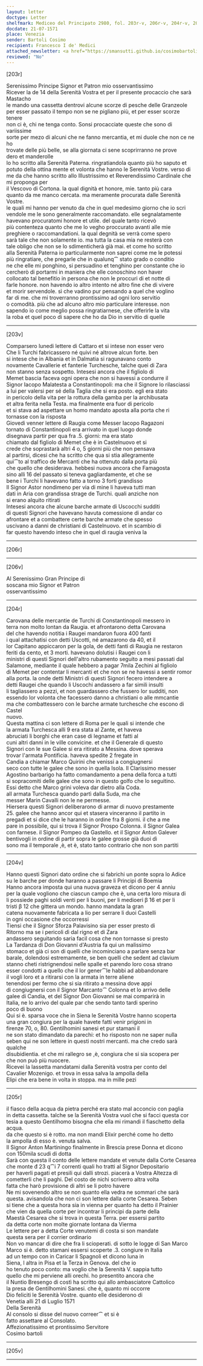 ```yaml
---
layout: letter
doctype: Letter
shelfmark: Mediceo del Principato 2980, fol. 203r-v, 206r-v, 204r-v, 205r-v
docdate: 21-07-1571
place: Venezia
sender: Bartoli Cosimo
recipient: Francesco I de' Medici
attached_newsletter: <a href="https://smansutti.github.io/cosimobartoli/texts/3081_031/">3081_031</a>
reviewed: "No"
---
```


[203r]  
  
  
Serenissimo Principe Signor et Patron mio osservantissimo  
Ricever la de 14 della Serenità Vostra et per il presente procaccio che sarà Mastacho  
le mando una cassetta dentrovi alcune scorze di pesche delle Granzeole  
per esser passato il tempo non se ne pigliano più, et per esser scorze tenere  
non ci è, chi ne tenga conto. Sonsi procacciate queste che sono di variissime  
sorte per mezo di alcuni che ne fanno mercantia, et mi duole che non ce ne ho  
trovate delle più belle, se alla giornata ci sene scoprirranno ne prove  
dero et manderolle  
Io ho scritto alla Serenità Paterna. ringratiandola quanto più ho saputo et  
potuto della ottina mente et volonta che hanno le Serenità Vostre. verso di  
me da che hanno scritto allo Illustrissimo et Reverendissimo Cardinale che mi proponga per  
il Vescovo di Cortona. la qual dignità et honore, mie. tanto più cara  
quanto da me manco cercata. ma meramente procurata dalle Serenità Vostre.  
le quali mi hanno per venuto da che in quel medesimo giorno che io scri  
vendole me le sono generalmente raccomandato. elle segnalatamente  
havevano procuratomi honore et utile. del quale tanto ricevò  
più contenteza quanto che me lo vegho proccurato avanti alle mie  
preghiere o raccomandationi. la qual degnità se verrà come spero  
sarà tale che non solamente io. ma tutta la casa mia ne resterà con  
tale obligo che non se lo sdimenticherà già mai. et come ho scritto  
alla Serenità Paterna io particularmente non saprei come me le potessi  
più ringratiare, che pregarle che in qualunq⁀ stato grado o conditio  
ne che elle mi ponghino, si persuadino et tenghino per constante che io  
cercherò di portarmi in maniera che elle conoschino non haver  
collocato tal benefitio in persona che non le proccuri di et notte di  
farle honore. non havendo io altro intento né altro fine che di vivere  
et morir servendole. sì che vadino pur pensando a quel che voglino  
far di me. che mi troverranno prontissimo ad ogni loro servitio  
o comodità. più che ad alcuno altro mio particulare interesse. non  
sapendo io come meglio possa ringratiarnese, che offerirle la vita  
la roba et quel poco di sapere che ho da Dio in servitio di quelle  
  
---  

[203v]  
  
  
Comparsero lunedi lettere di Cattaro et si intese non esser vero  
Che li Turchi fabricassero né quivi né altrove alcun forte. ben  
si intese che in Albania et in Dalmatia si ragunavano conto  
novamente Cavallerie et fanterie Turchesche, talche quei di Zara  
non stanno senza sospetto. Intesesi ancora che il figliolo di  
Memet bascia faceva ogni opera che non si havessi a condurre il  
Signor Iacopo Malatesta a Constantinopoli: ma che il Signore lo rilasciassi  
a lui per valersi per sé della Taglia che si era posto. egli era stato  
in pericolo della vita per la rottura della gamba per la archibusata  
et altra ferita nella Testa. ma finalmente era fuor di pericolo  
et si stava ad aspettare un homo mandato aposta alla porta che ri  
tornasse con la risposta  
Giovedi venner lettere di Raugia come Messer Iacopo Ragazoni  
tornato di Constantinopoli era arrivato in quel luogo donde  
disegnava partir per qua fra .5. giorni: ma era stato  
chiamato dal figliolo di Memet che è in Castelnuovo et si  
crede che soprastarà altri 4 o, 5 giorni più che non pensava  
al partirsi, dicesi che ha scritto che qua si stia allegramente  
qui⁀to al traffico de Mercanti che ha ottenuto dalla porta più  
che quello che desiderava. hebbesi nuova ancora che Famagosta  
sino alli 16 del passato si teneva gagliardamente, et che se  
bene i Turchi li havevano fatto a torno 3 forti grandisso  
Il Signor Astor nondimeno per via di mine li haveva tutti man  
dati in Aria con grandissa strage de Turchi. quali anziche non  
si erano alquito ritirati  
Intesesi ancora che alcune barche armate di Uscocchi sudditi  
di questi Signori che havevano havuta comessione di andar co  
afrontare et a combattere certe barche armate che spesso  
uscivano a danni de christiani di Castelnuovo. et in scambio di  
far questo havendo inteso che in quel di raugia veniva la  
  
---  

[206r]  
  
  
  
---  

[206v]  
  
  
Al Serenissimo Gran Principe di  
soscana mio Signor et Patron  
osservantissimo  
  
---  

[204r]  
  
  
Carovana delle mercantie de Turchi di Constantinopoli messero in  
terra non molto lontan da Raugia. et afrontarono detta Carovana  
del che havendo notitia i Raugei mandaron fuora 400 fanti  
i qual attachatisi con detti Uscotti, né amazarono da 40, et il  
lor Capitano appiccaron per la gola, de detti fanti di Raugia ne restaron  
feriti da cento, et 3 morti. havevano dolutisi i Raugei con li  
ministri di questi Signori dell'altro rubamento seguito a mesi passati dal  
Salamone, mediante il quale hebbero a pagar 7mila Zechini al figliolo  
di Memet per contentar li mercanti et che non se ne havessi a sentir romor  
alla porta. la onde detti Ministri di questi Signori fecero intendere a  
detti Raugei che quando li Uscochi andassero a far simili insulti  
li tagliassero a pezzi, et non guardassero che fussero lor sudditi, non  
essendo lor volonta che facessero danno a christiani o alle mmcantie  
ma che combattessero con le barche armate turchesche che escono di Castel  
nuovo.  
Questa mattina ci son lettere di Roma per le quali si intende che  
la armata Turchesca alli 9 era stata al Zante, et haveva  
abruciati li borghi che eran case di legname et fatti al  
cuni altri danni in le ville convicine. et che il Generale di questo  
Signori con le sue Galee si era ritirato a Messina. dove sperava  
trovar l'armata Pontificia. haveva spedite 2 fregate in  
Candia a chiamar Marco Quirini che venissi a congiugnersi  
seco con tutte le galee che sono in quella Isola. Il Clarissimo messer  
Agostino barbarigo ha fatto comandamento a pena della forca a tutti  
si sopracomiti delle galee che sono in questo golfo che lo seguitino.  
Essi detto che Marco grini voleva dar dietro alla Coda.  
all armata Turchesca quando partì dalla Suda, ma che  
messer Marin Cavalli non le ne permesse.  
Hiersera questi Signori deliberarono di armar di nuovo prestamente  
25. galee che hanno ancor qui et stasera vinceranno il partito in  
pregadi et si dice che le haranno in ordine fra 8 giorni. il che a me  
pare in possibile, qui si trova il Signor Prospo Colonna. il Signor Galea  
con farnese. il Signor Pompeo da Gastello. et il Signor Anton Galever  
bentivogli in ordine di partir sopra le galee grosse già duoi dì  
sono ma il temporale ,è, et è, stato tanto contrario che non son partiti  
  
---  

[204v]  
  
  
Hanno questi Signori dato ordine che si fabrichi un ponte sopra lo Adice  
su le barche per donde haranno a passare li Principi di Boemia  
Hanno ancora imposta qui una nuova graveza et dicono per 4 anniu  
per la quale vogliono che ciascun campo che è, una certa loro misura di  
li possiede paghi soldi venti per li buoni, per li medioeri β 16 et per li  
tristi β 12 che gittera un mondo. hanno mandata la gran  
catena nuovamente fabricata a lio per serrare li duoi Castelli  
in ogni occasione che occorressi  
Tiensi che il Signor Sforza Palavisino sia per esser presto di  
Ritorno ma se i pericoli dì dal rigno et di Zara  
andassero seguitando saria facil cosa che non tornasse si presto  
La Tardanza di Don Giovanni d'Austria fa qui un malissimo  
stomaco et già ci son di quelli che incominciano a parlare senza bar  
barale, dolendosi estremamente, se ben quelli che sedent ad clavium  
stanno cheti ristrignendosi nelle spalle et parendo loro cosa strano  
esser condotti a quello che il lor gener⁀le habbi ad abbandonare  
il vogli loro et a ritirarsi con la armata in terre aliene  
tenendosi per fermo che si sia ritirato a messina dove appi  
di congiugnersi con il Signor Marcanto⁀ Colonna et lo arrivo delle  
galee di Candia, et del Signor Don Giovanni se mai comparirà in  
Italia, ne lo arrivo del quale par che sendo tanto tardi sperino  
poco di buono  
Qui si è. sparsa voce che in Siena le Serenità Vostre hanno scoperta  
una gran congiura per la quale havete fatti venir prigioni in  
firenze 70, o, 80. Gentilhomini sanesi et pur stamani il  
ne son stato dimandato da parechi: et ho risposto non ne saper nulla  
seben qui ne son lettere in questi nostri mercanti. ma che credo sarà qualche  
disubidientia. et che mi rallegro se ,è, congiura che si sia scopera per  
che non può più nuocere.  
Ricevei la lassetta mandatami dalla Serenità vostra per conto del  
Cavalier Mozenigo. et trova in essa salva la ampolla della  
Elipi che era bene in volta in stoppa. ma in mille pezi  
  
---  

[205r]  
  
  
il fiasco della acqua da pietra perché era stato mal acconcio con paglia  
in detta cassetta. talche se la Serenità Vostra vuol che si facci questa cor  
tesia a questo Gentilhomo bisogna che ella mi rimandi il fiaschetto della acqua.  
da che questo si è rotto. ma non mandi Elixir perché come ho detto  
la ampolla di esso è. venuta salva.  
Il Signor Anton Martiningo finalmente in Brescia prese Donna et dicono  
con 150mila scudi di dotta  
Sarà con questa il conto delle lettere mandate et venute dalla Corte Cesarea  
che monte đ 23 q⁀i 7 correnti quali ho tratti al Signor Depositario  
per haverli pagati et presili qui dalli strozi. piacerà a Vostra Altezza di  
cometterli che li paghi. Del costo de nichi scriverro altra volta  
fatta che harò provisione di altri se li potro havere  
Ne mi sovenendo altro se non quanto ella vedra ne sommari che sarà  
questa. avisandola che non ci son lettere dalla corte Cesarea. Seben  
si tiene che a questa hora sia in vienna per quanto ha detto il Prainier  
che vien da quella corte per incontrar li principi da parte della  
Maestà Cesarea che si trova in questa Terra. per essersi partito  
da detta corte non molte giornate lontana da Vierma  
Le lettere per a detta Corte venutemi di costa si son mandate  
questa sera per il corrier ordinario  
Non vo mancar di dire che fra li scioperati. di sotto le logge di San Marco  
Marco si è. detto stamani essersi scoperte .3. congiure in Italia  
ad un tempo con in Caricar li Spagnoli et dicono luna in  
Siena, l altra in Pisa et la Terza in Genova. del che io  
ho tenuto poco conto: ma voglio che la Serenità V. sappia tutto  
quello che mi perviene alli orechi. ho presentito ancora che  
il Nuntio Bresengo di costì ha scritto qui allo ambasciatore Cattolico  
la presa de Gentilhomini Sanesi. che è, quanto mi occorre  
Dio feliciti le Serenità Vostre. quanto elle desiderono di  
Venetia alli 21 di Luglio 1571  
Della Serenità  
Al consolo si disse del nuovo correer⁀ et si è  
fatto assettare al Consolato.  
Affezionatissimo et prontissimo Servitore  
Cosimo bartoli  
  
---  

[205v]  
  
  
  
---  

